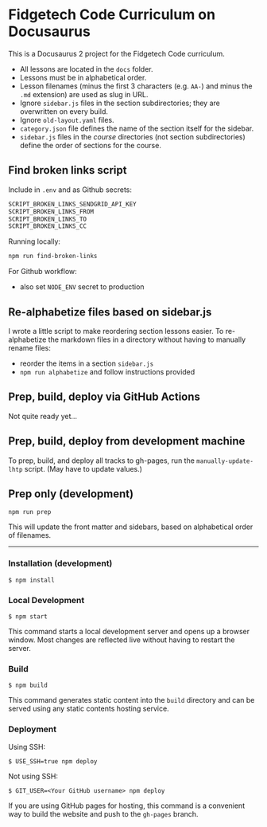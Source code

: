 # Fidgetech Code Curriculum on Docusaurus

This is a Docusaurus 2 project for the Fidgetech Code curriculum.

- All lessons are located in the `docs` folder.
- Lessons must be in alphabetical order.
- Lesson filenames (minus the first 3 characters (e.g. `AA-`) and minus the `.md` extension) are used as slug in URL.
- Ignore `sidebar.js` files in the section subdirectories; they are overwritten on every build.
- Ignore `old-layout.yaml` files.
- `category.json` file defines the name of the section itself for the sidebar.
- `sidebar.js` files in the _course_ directories (not section subdirectories) define the order of sections for the course.

## Find broken links script

Include in `.env` and as Github secrets:

```sh
SCRIPT_BROKEN_LINKS_SENDGRID_API_KEY
SCRIPT_BROKEN_LINKS_FROM
SCRIPT_BROKEN_LINKS_TO
SCRIPT_BROKEN_LINKS_CC
```

Running locally:

```sh
npm run find-broken-links
```

For Github workflow:

- also set `NODE_ENV` secret to production


## Re-alphabetize files based on sidebar.js

I wrote a little script to make reordering section lessons easier.
To re-alphabetize the markdown files in a directory without having to manually rename files:

- reorder the items in a section `sidebar.js`
- `npm run alphabetize` and follow instructions provided

## Prep, build, deploy via GitHub Actions

Not quite ready yet...

## Prep, build, deploy from development machine

To prep, build, and deploy all tracks to gh-pages, run the `manually-update-lhtp` script. (May have to update values.)

## Prep only (development)

```
npm run prep
```

This will update the front matter and sidebars, based on alphabetical order of filenames.

---

### Installation (development)

```
$ npm install
```

### Local Development

```
$ npm start
```

This command starts a local development server and opens up a browser window. Most changes are reflected live without having to restart the server.

### Build

```
$ npm build
```

This command generates static content into the `build` directory and can be served using any static contents hosting service.

### Deployment

Using SSH:

```
$ USE_SSH=true npm deploy
```

Not using SSH:

```
$ GIT_USER=<Your GitHub username> npm deploy
```

If you are using GitHub pages for hosting, this command is a convenient way to build the website and push to the `gh-pages` branch.
